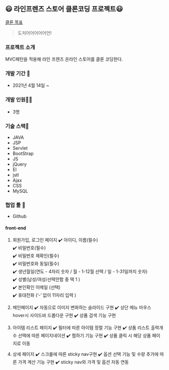 ## :smiley: 라인프렌즈 스토어 클론코딩 프로젝트:smiley:  
[클론 목표](https://brand.naver.com/linefriends)
> 도저어어어어어언!

### 프로젝트 소개
 MVC패턴을 적용해 라인 프렌즈 온라인 스토어를 클론 코딩한다.

### 개발 기간 📆
* 2021년 4월 14일 ~

### 개발 인원🙎‍♂️
* 3명

### 기술 스택🌈
* JAVA
* JSP
* Servlet
* BootStrap
* JS
* jQuery
* El
* jstl
* Ajax
* CSS
* MySQL

### 협업 툴 🔨
* Github

#### front-end
1) 회원가입, 로그인 페이지
✔️ 아이디, 이름(필수)  
✔️ 비밀번호(필수)  
✔️ 비밀번호 재확인(필수)  
✔️ 비밀번호와 동일(필수)  
✔️ 생년월일(연도 - 4자리 숫자 / 월 - 1-12월 선택 / 일 - 1-31일까지 숫자)  
✔️ 성별(남성/여성/선택안함 중 택 1 )  
✔️ 본인확인 이메일 (선택)  
✔️ 휴대전화 (‘-’ 없이 11자리 입력 )

2) 메인페이지
✔️ 자동으로 이미지 변화하는 슬라이드 구현
✔️ 상단 메뉴 마우스 hover시 사이드바 드롭다운 구현
✔️ 상품 검색 기능 구현

3) 아이템 리스트 페이지
✔️ 필터에 따른 아이템 정렬 기능 구현
✔️ 상품 리스트 출력개수 선택에 따른 페이지네이션
✔️ 찜하기 기능 구현
✔️ 상품 클릭 시 해당 상품 페이지로 이동

4) 상세 페이지
✔️ 스크롤에 따른 sticky nav구현
✔️ 옵션 선택 기능 및 수량 추가에 따른 가격 계산 기능 구현
✔️ sticky nav와 가격 및 옵션 자동 연동
